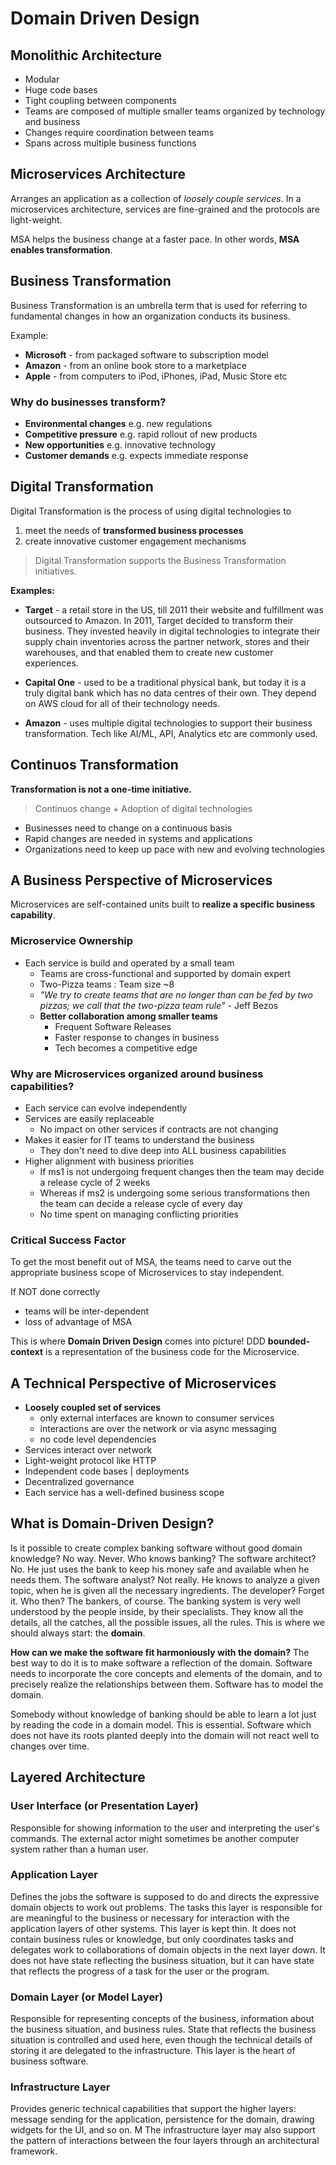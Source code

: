 # Domain Driven Design

## Monolithic Architecture

- Modular
- Huge code bases
- Tight coupling between components
- Teams are composed of multiple smaller teams organized by technology and business
- Changes require coordination between teams
- Spans across multiple business functions

## Microservices Architecture

Arranges an application as a collection of _loosely couple services_. In a microservices architecture, services
are fine-grained and the protocols are light-weight.

MSA helps the business change at a faster pace. In other words, **MSA enables transformation**.

## Business Transformation

Business Transformation is an umbrella term that is used for referring to fundamental changes in how an organization conducts its business.

Example:

- **Microsoft** - from packaged software to subscription model
- **Amazon** - from an online book store to a marketplace
- **Apple** - from computers to iPod, iPhones, iPad, Music Store etc

### Why do businesses transform?

- **Environmental changes** e.g. new regulations
- **Competitive pressure** e.g. rapid rollout of new products
- **New opportunities** e.g. innovative technology
- **Customer demands** e.g. expects immediate response

## Digital Transformation

Digital Transformation is the process of using digital technologies to

1. meet the needs of **transformed business processes**
2. create innovative customer engagement mechanisms

> Digital Transformation supports the Business Transformation initiatives.

**Examples:**

- **Target** - a retail store in the US, till 2011 their website and fulfillment was outsourced to Amazon.
               In 2011, Target decided to transform their business. They invested heavily in digital technologies
               to integrate their supply chain inventories across the partner network, stores and their warehouses,
               and that enabled them to create new customer experiences.

- **Capital One** - used to be a traditional physical bank, but today it is a truly digital bank which has
                    no data centres of their own. They depend on AWS cloud for all of their technology needs.

- **Amazon** - uses multiple digital technologies to support their business transformation. Tech like AI/ML, API, Analytics etc
               are commonly used.

## Continuos Transformation

**Transformation is not a one-time initiative.**

> Continuos change + Adoption of digital technologies

- Businesses need to change on a continuous basis
- Rapid changes are needed in systems and applications
- Organizations need to keep up pace with new and evolving technologies

## A Business Perspective of Microservices

Microservices are self-contained units built to **realize a specific business capability**.

### Microservice Ownership

- Each service is build and operated by a small team
  - Teams are cross-functional and supported by domain expert
  - Two-Pizza teams : Team size ~8
  - _"We try to create teams that are no longer than can be fed by two pizzas; we call that the two-pizza team rule"_ - Jeff Bezos
  - **Better collaboration among smaller teams**
    - Frequent Software Releases
    - Faster response to changes in business
    - Tech becomes a competitive edge

### Why are Microservices organized around business capabilities?

- Each service can evolve independently
- Services are easily replaceable
  - No impact on other services if contracts are not changing
- Makes it easier for IT teams to understand the business
  - They don't need to dive deep into ALL business capabilities
- Higher alignment with business priorities
  - If ms1 is not undergoing frequent changes then the team may decide a release cycle of 2 weeks
  - Whereas if ms2 is undergoing some serious transformations then the team can decide a release cycle of every day
  - No time spent on managing conflicting priorities

### Critical Success Factor

To get the most benefit out of MSA, the teams need to carve out the appropriate business scope of Microservices to stay independent.

If NOT done correctly
- teams will be inter-dependent
- loss of advantage of MSA

This is where **Domain Driven Design** comes into picture!
DDD **bounded-context** is a representation of the business code for the Microservice.

## A Technical Perspective of Microservices

- **Loosely coupled set of services**
  - only external interfaces are known to consumer services
  - interactions are over the network or via async messaging
  - no code level dependencies
- Services interact over network
- Light-weight protocol like HTTP
- Independent code bases | deployments
- Decentralized governance
- Each service has a well-defined business scope

## What is Domain-Driven Design?

Is it possible to create complex banking software without good domain knowledge? No way. Never.
Who knows banking? The software architect? No. He just uses the bank to keep his money safe and available when he needs them.
The software analyst? Not really. He knows to analyze a given topic, when he is given all the necessary ingredients.
The developer? Forget it.
Who then? The bankers, of course.
The banking system is very well understood by the people inside, by their specialists.
They know all the details, all the catches, all the possible issues, all the rules.
This is where we should always start: the **domain**.

**How can we make the software fit harmoniously with the domain?**
The best way to do it is to make software a reflection of the domain.
Software needs to incorporate the core concepts and elements of the domain, and to precisely realize the relationships between them.
Software has to model the domain.

Somebody without knowledge of banking should be able to learn a lot just by reading the code in a domain model. This is essential.
Software which does not have its roots planted deeply into the domain will not react well to changes over time.

## Layered Architecture

### User Interface (or Presentation Layer)

Responsible for showing information to the user and interpreting the user's commands.
The external actor might sometimes be another computer system rather
than a human user.

### Application Layer

Defines the jobs the software is supposed to do and directs the expressive domain objects to work out problems.
The tasks this layer is responsible for are meaningful to the business or necessary for interaction with the application layers of other systems.
This layer is kept thin. It does not contain business rules or knowledge, but only coordinates tasks and delegates work to collaborations of domain objects in the next layer down.
It does not have state reflecting the business situation, but it can have state that reflects the progress of a task for the user or the program.

### Domain Layer (or Model Layer)

Responsible for representing concepts of the business, information about the business situation, and business rules. State that reflects the business situation is controlled and used here, even though the technical details of storing it are delegated to the infrastructure.
This layer is the heart of business software.

### Infrastructure Layer

Provides generic technical capabilities that support the higher layers: message sending for the application, persistence for the domain, drawing widgets for the UI, and so on. M
The infrastructure layer may also support the pattern of interactions between the four layers through an architectural framework.
